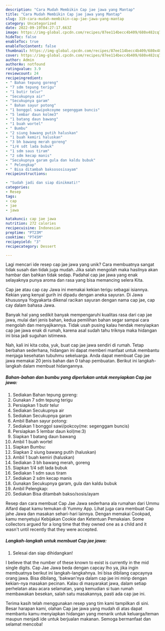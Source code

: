 ```yaml
---
description: "Cara Mudah Membikin Cap jae jawa yang Mantap"
title: "Cara Mudah Membikin Cap jae jawa yang Mantap"
slug: 319-cara-mudah-membikin-cap-jae-jawa-yang-mantap
category: Uncategorized
date: 2022-09-19T04:27:17.663Z
image: https://img-global.cpcdn.com/recipes/87ee114becc4b409/680x482cq70/cap-jae-jawa-foto-resep-utama.jpg
hideToc: false
enableToc: true
enableTocContent: false
thumbnail: https://img-global.cpcdn.com/recipes/87ee114becc4b409/680x482cq70/cap-jae-jawa-foto-resep-utama.jpg
cover: https://img-global.cpcdn.com/recipes/87ee114becc4b409/680x482cq70/cap-jae-jawa-foto-resep-utama.jpg
author: Admin
authorAv: notfound
ratingvalue: 3.9
reviewcount: 24
recipeingredient:
- " Bahan tepung goreng"
- "7 sdm tepung terigu"
- "1 butir telur"
- "Secukupnya air"
- "Secukupnya garam"
- " Bahan sayur potong"
- "1 bonggol sawipokcoyme segenggam buncis"
- "5 lembar daun kolme3"
- "1 batang daun bawang"
- "1 buah wortel"
- " Bumbu"
- "2 siung bawang putih haluskan"
- "1 buah kemiri haluskan"
- "3 bh bawang merah goreng"
- "1/4 sdt lada bubuk"
- "1 sdm saus tiram"
- "2 sdm kecap manis"
- "Secukupnya garam gula dan kaldu bubuk"
- " Pelengkap"
- " Bisa ditambah baksososisayam"
recipeinstructions:

- "Sudah jadi dan siap dinikmati!"
categories:
- Resep
tags:
- cap
- jae
- jawa

katakunci: cap jae jawa 
nutrition: 272 calories
recipecuisine: Indonesian
preptime: "PT23M"
cooktime: "PT45M"
recipeyield: "3"
recipecategory: Dessert

---
```





Lagi mencari ide resep cap jae jawa yang unik? Cara membuatnya sangat tidak susah dan tidak juga mudah. Jika salah mengolah maka hasilnya akan hambar dan bahkan tidak sedap. Padahal cap jae jawa yang enak selayaknya punya aroma dan rasa yang bisa memancing selera Kita.





Cap jae atau cap cay Jawa ini memakai kekian terigu sebagai isiannya. Kekian yang kenyal gurih ini dipadu dengan aneka sayuran. Di Jawa khususnya Yogyakarta dikenal racikan sayuran dengan nama cap jae, cap cay dalam bahasa Jawa.

Banyak hal yang sedikit banyak mempengaruhi kualitas rasa dari cap jae jawa, mulai dari jenis bahan, kedua pemilihan bahan segar sampai cara mengolah dan menyajikannya. Tidak usah pusing kalau hendak menyiapkan cap jae jawa enak di rumah, karena asal sudah tahu triknya maka hidangan ini bisa jadi suguhan istimewa.






Nah, kali ini kita coba, yuk, buat cap jae jawa sendiri di rumah. Tetap berbahan sederhana, hidangan ini dapat memberi manfaat untuk membantu menjaga kesehatan tubuhmu sekeluarga. Anda dapat membuat Cap jae jawa memakai 20 jenis bahan dan 0 tahap pembuatan. Berikut ini langkah-langkah dalam membuat hidangannya.

<!--inarticleads1-->

##### Bahan-bahan dan bumbu yang diperlukan untuk menyiapkan Cap jae jawa:

1. Sediakan  Bahan tepung goreng:
1. Gunakan 7 sdm tepung terigu
1. Persiapkan 1 butir telur
1. Sediakan Secukupnya air
1. Sediakan Secukupnya garam
1. Ambil  Bahan sayur potong:
1. Sediakan 1 bonggol sawi/pokcoy(me: segenggam buncis)
1. Persiapkan 5 lembar daun kol(me:3)
1. Siapkan 1 batang daun bawang
1. Ambil 1 buah wortel
1. Siapkan  Bumbu:
1. Siapkan 2 siung bawang putih (haluskan)
1. Ambil 1 buah kemiri (haluskan)
1. Sediakan 3 bh bawang merah, goreng
1. Siapkan 1/4 sdt lada bubuk
1. Sediakan 1 sdm saus tiram
1. Sediakan 2 sdm kecap manis
1. Gunakan Secukupnya garam, gula dan kaldu bubuk
1. Ambil  Pelengkap:
1. Sediakan  Bisa ditambah bakso/sosis/ayam


Resep dan cara membuat Cap Jae Jawa sederhana ala rumahan dari Ummu Alfard dapat kamu temukan di Yummy App. Lihat juga cara membuat Cap jahe Jawa dan masakan sehari-hari lainnya. Dengan memakai Cookpad, kamu menyetujui Kebijakan Cookie dan Ketentuan Pemakaian. Some collectors argued for a long time that they owned one as a child and it wasn&#39;t until recently that they were accepted. 

<!--inarticleads2-->

##### Langkah-langkah untuk membuat Cap jae jawa:


1. Selesai dan siap dihidangkan!

I believe that the number of these known to exist is currently in the mid single digits. Cap Jae Jawa beda dengan capcay lho ya, jika ingin membuatnya berikut ini langkah-langkahnya. Ini bisa dibilang capcaynya orang jawa. Bisa dibilang, &#39;bakwan&#39;nya dalam cap jae ini mirip dengan kekian-nya masakan pecinan. Kalau di masyarakat jawa, dalam setiap perhelatan atau acara selamatan, yang kemudian si tuan rumah membawakan besekan, salah satu masakannya, pasti ada cap jae ini. 

Terima kasih telah menggunakan resep yang tim kami tampilkan di sini. Besar harapan kami, olahan Cap jae jawa yang mudah di atas dapat membantu kamu menyiapkan hidangan yang menarik untuk keluarga/teman maupun menjadi ide untuk berjualan makanan. Semoga bermanfaat dan selamat mencoba!
